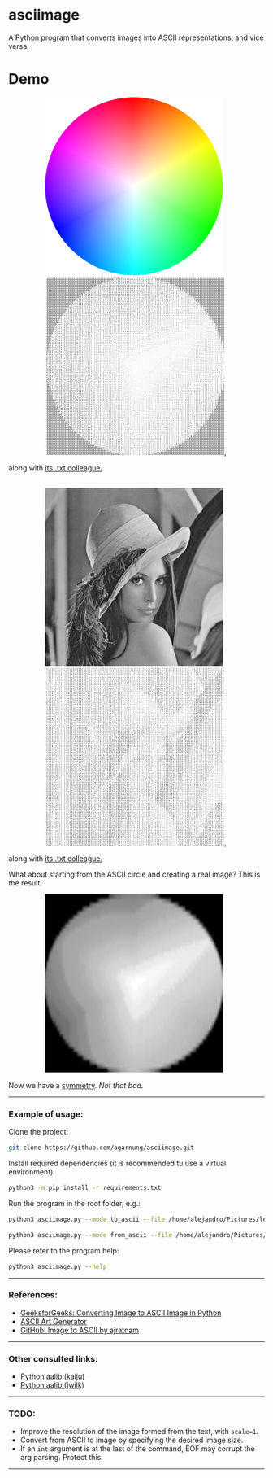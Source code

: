 # asciimage

A Python program that converts images into ASCII representations, and vice versa.

# Demo

<p align="center">
  <img src="./assets/circle.png" alt="Original" title="Original" style="display: inline-block; margin-right: 10px; width: 350px; height: 350px;" />
  <img src="./assets/circle_ascii.png" alt="ASCIIfied" title="ASCIIfied" style="display: inline-block; width: 350px; height: 350px;" />,
</p>
along with <a href="https://github.com/agarnung/asciimage/blob/main/assets/circle_ascii.txt" target="_blank">its .txt colleague.</a>
<br></br>
<p align="center">
  <img src="./assets/lena.png" alt="Original" title="Original" style="display: inline-block; margin-right: 10px; width: 350px; height: 350px;" />
  <img src="./assets/lena_ascii.png" alt="ASCIIfied" title="ASCIIfied" style="display: inline-block; width: 350px; height: 350px;" />,
</p>
along with <a href="https://github.com/agarnung/asciimage/blob/main/assets/lena_ascii.txt" target="_blank">its .txt colleague.</a>

What about starting from the ASCII circle and creating a real image? This is the result:
<p align="center">
  <img src="./assets/circle_ascii_reconstructed.png" alt="Reconstructed" title="Reconstructed" style="display: inline-block; margin-right: 10px; width: 350px; height: 350px;" />

</p>

Now we have a [symmetry](https://www.mdpi.com/2073-8994/15/3/678). _Not that bad_.

---

### Example of usage:

Clone the project:
```bash
git clone https://github.com/agarnung/asciimage.git
```

Install required dependencies (it is recommended tu use a virtual environment):
```bash
python3 -m pip install -r requirements.txt
```

Run the program in the root folder, e.g.:
```bash
python3 asciimage.py --mode to_ascii --file /home/alejandro/Pictures/lena.png --scale 0.43 --ascii_cols 100 --out ./results --font_color white --font_type times --symbols wasd123 
```
```bash
python3 asciimage.py --mode from_ascii --file /home/alejandro/Pictures/lena.png --pixel_size 1
```

Please refer to the program help:
```bash
python3 asciimage.py --help
```

---

### References:

- [GeeksforGeeks: Converting Image to ASCII Image in Python](https://www.geeksforgeeks.org/converting-image-ascii-image-python/)
- [ASCII Art Generator](https://dahtah.github.io/imager/ascii_art.html)
- [GitHub: Image to ASCII by ajratnam](https://github.com/ajratnam/image-to-ascii)

---

### Other consulted links:

- [Python aalib (kaiju)](https://github.com/kaiju/python-aalib/tree/master)
- [Python aalib (jwilk)](https://github.com/jwilk/python-aalib)

---

### TODO:

- Improve the resolution of the image formed from the text, with `scale=1`.
- Convert from ASCII to image by specifying the desired image size.
- If an `int` argument is at the last of the command, EOF may corrupt the arg parsing. Protect this.

---
